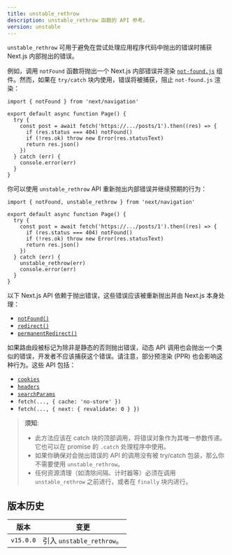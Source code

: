 ```yaml
---
title: unstable_rethrow
description: unstable_rethrow 函数的 API 参考。
version: unstable
---
```


`unstable_rethrow` 可用于避免在尝试处理应用程序代码中抛出的错误时捕获 Next.js 内部抛出的错误。

例如，调用 `notFound` 函数将抛出一个 Next.js 内部错误并渲染 [`not-found.js`](/nextjs-cn/app/api-reference/file-conventions/not-found) 组件。然而，如果在 `try/catch` 块内使用，错误将被捕获，阻止 `not-found.js` 渲染：

```tsx
import { notFound } from 'next/navigation'

export default async function Page() {
  try {
    const post = await fetch('https://.../posts/1').then((res) => {
      if (res.status === 404) notFound()
      if (!res.ok) throw new Error(res.statusText)
      return res.json()
    })
  } catch (err) {
    console.error(err)
  }
}
```

你可以使用 `unstable_rethrow` API 重新抛出内部错误并继续预期的行为：

```tsx
import { notFound, unstable_rethrow } from 'next/navigation'

export default async function Page() {
  try {
    const post = await fetch('https://.../posts/1').then((res) => {
      if (res.status === 404) notFound()
      if (!res.ok) throw new Error(res.statusText)
      return res.json()
    })
  } catch (err) {
    unstable_rethrow(err)
    console.error(err)
  }
}
```

以下 Next.js API 依赖于抛出错误，这些错误应该被重新抛出并由 Next.js 本身处理：

- [`notFound()`](/nextjs-cn/app/api-reference/functions/not-found)
- [`redirect()`](/nextjs-cn/app/building-your-application/routing/redirecting#redirect-function)
- [`permanentRedirect()`](/nextjs-cn/app/building-your-application/routing/redirecting#permanentredirect-function)

如果路由段被标记为除非是静态的否则抛出错误，动态 API 调用也会抛出一个类似的错误，开发者不应该捕获这个错误。请注意，部分预渲染 (PPR) 也会影响这种行为。这些 API 包括：

- [`cookies`](/nextjs-cn/app/api-reference/functions/cookies)
- [`headers`](/nextjs-cn/app/api-reference/functions/headers)
- [`searchParams`](/nextjs-cn/app/api-reference/file-conventions/page#searchparams-optional)
- `fetch(..., { cache: 'no-store' })`
- `fetch(..., { next: { revalidate: 0 } })`

> **须知**:
>
> - 此方法应该在 catch 块的顶部调用，将错误对象作为其唯一参数传递。它也可以在 promise 的 `.catch` 处理程序中使用。
> - 如果你确保对会抛出错误的 API 的调用没有被 try/catch 包装，那么你不需要使用 `unstable_rethrow`。
> - 任何资源清理（如清除间隔、计时器等）必须在调用 `unstable_rethrow` 之前进行，或者在 `finally` 块内进行。

## 版本历史

| 版本      | 变更                      |
| --------- | ------------------------- |
| `v15.0.0` | 引入 `unstable_rethrow`。 |

